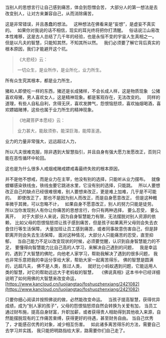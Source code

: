 当别人的思想言行让自己感到痛苦，体会到怨憎会苦，
大部分人的第一想法是去改变别人，让对方来兼容自己，从而消除痛苦，

这是非常错误，并且愚蠢的想法。
&nbsp;
这种想法在佛看来是“妄想”，是虚妄不真实的。
&nbsp;
如果你对我说的话不相信，现实的耳光终将把你打清醒。
&nbsp;
俗话说江山易改本性难移，这是古人总结了几千年的经验，也是永恒不变的宇宙人生真相之一。
&nbsp;
但是以凡夫的智慧，只能知其然，不知其所以然。
&nbsp;
我们必须要了解它背后真实的根本原因，我们才能避开这个坑。

> 《大悲经》云： 
> 
> 一切众生，是业所作，是业所化，业力所生。

所有众生究其根本，都是业力所生，

猪和人即使吃一样的东西，猪还是长成猪样，不会长成人样，这是物质现象
&nbsp;
公猪喜欢母猪，男人喜欢女人，这是精神现象。都是客观存在，无法改变的。
&nbsp;
同样的道理，有些人自私自利，贪得无厌，喜欢发脾气，怨恨恼怒烦，喜欢抽烟喝酒，喜欢嫖娼赌博，这些也属于业力所生的精神现象。

> 《地藏菩萨本愿经》云：
> 
>  业力甚大，能敌须弥，能深巨海，能障圣道。

业力的力量非常强大，远远超过人力，

所以凡夫很难克服，除非遇到大智慧指引，并且自身有强大愿力发愿改正，否则只能在恶性循环中轮回。

这也是为什么很多人戒烟戒赌戒嫖戒毒最终失败的根本原因，

并不是他不想戒，而是业力在主宰，他没有别的选择，只能听从业力摆布。
&nbsp;
就像螳螂感染铁线虫，铁线虫要它跳进水里，它没有别的选择，只能跳。
&nbsp;
所以人要想改正自己的缺点已经很难很难，别人要想来改正，更是难上加难，几乎是不可能的。
&nbsp;
即使改正了，那也不是因为别人而改正，而是自身愿意改正，
但是这种概率微乎其微，可以忽略不计，
&nbsp;
如果自身不愿意改正，别人的努力只能是徒劳。
&nbsp;
所以当你发现别人有你让你痛苦的思想言行，你只有两种选择，
要么忍受，
要么离开，
&nbsp;
对于大部分人来说，因为自身智慧能力有限，无法摆脱对别人资源的依赖，
比如父母的怨恨恼怒烦让孩子感到痛苦，但是孩子如果离开父母则会失去衣食住行等生活保障，
大量加班让员工感到痛苦，或者同事故意伤害自己，但是辞职离开则会失去生活保障，
面对这种情况，大部分人只能痛苦的忍受，直至抑郁，
&nbsp;
当自己能力不足以改变现状的时候，必须要觉醒，认识到自身智慧能力的不足，
要懂得向智慧能力比自己高的人学习，来解决自己遇到的问题，
&nbsp;
我是幸运的，遇到了大智慧的佛陀，向他老人家学习，帮助我解决了遇到的很多问题，
我也非常乐意把我的幸运分享给大家，帮助大家一起离苦得乐，
佛的智慧是圆满的，远超凡夫，
佛不是人类，胜过人类，
&nbsp;
就好比小蚂蚁遇到问题，它能运用人类的智慧，对它的帮助远远大于老蚂蚁的智慧，
&nbsp;
《佛说真相》这本书中已经详细说明了如何用佛的大智慧来改变命运，
[https://www.kancloud.cn/luojiangtao/foshuozhenxiang/2421082](https://www.kancloud.cn/luojiangtao/foshuozhenxiang/2421082)

只要你细心阅读并按照佛说的做，必然能改变命运。
&nbsp;
当孩子提高智慧，获得优异成绩，成为“别人家的孩子”，父母的怨恨恼怒烦自然会转换为关爱有加，
当员工通过财布施，提高自身财富，升职加薪，或者获得贵人相助得到其他收入来源，自然能摆脱现有的工作痛苦束缚，获得更好的待遇，甚至财务自由。
当自己优秀了，才能感召优秀的对象，减少相互伤害。
&nbsp;
如此诸多离苦得乐的方法，需要自己去学习并实践，
我只能把明路指给大家，路需要你们自己走了。




